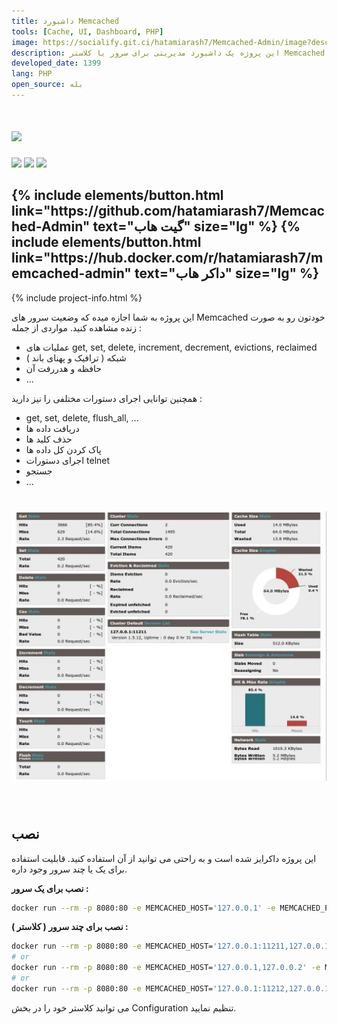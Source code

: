 ```yaml
---
title: داشبورد Memcached
tools: [Cache, UI, Dashboard, PHP]
image: https://socialify.git.ci/hatamiarash7/Memcached-Admin/image?description=1&font=KoHo&language=1&owner=1&pattern=Circuit%20Board&theme=Dark
description: این پروژه یک داشبورد مدیریتی برای سرور یا کلاستر Memcached شما می باشد. ساده و کامل طراحی شده و به راحتی قابل استفاده است.
developed_date: 1399
lang: PHP
open_source: بله
---
```


<h1 class="center">
<img src="https://socialify.git.ci/hatamiarash7/Memcached-Admin/image?description=1&font=KoHo&language=1&owner=1&pattern=Circuit%20Board&theme=Dark"/>
</h1>

<div class="center badges">
<img src="https://github.com/hatamiarash7/Memcached-Admin/actions/workflows/docker-image.yml/badge.svg" />
<img src="https://github.com/hatamiarash7/Memcached-Admin/actions/workflows/docker-publish.yml/badge.svg" />
<img src="https://img.shields.io/docker/image-size/hatamiarash7/memcached-admin" />
</div>

<h2 class="center">
{% include elements/button.html link="https://github.com/hatamiarash7/Memcached-Admin" text="گیت هاب" size="lg" %}
{% include elements/button.html link="https://hub.docker.com/r/hatamiarash7/memcached-admin" text="داکر هاب" size="lg" %}
</h2>

{% include project-info.html %}

این پروژه به شما اجازه میده که وضعیت سرور های Memcached خودتون رو به صورت زنده مشاهده کنید. مواردی از جمله :

- عملیات های get, set, delete, increment, decrement, evictions, reclaimed
- شبکه ( ترافیک و پهنای باند )
- حافظه و هدررفت آن
- ...

همچنین توانایی اجرای دستورات مختلفی را نیز دارید :

- get, set, delete, flush_all, ...
- دریافت داده ها
- حذف کلید ها
- پاک کردن کل داده ها
- اجرای دستورات telnet
- جستجو
- ...

<h1 class="center">
<img src="../assets/img/memcached-admin.webp"/>
</h1><br>

## نصب

این پروژه داکرایز شده است و به راحتی می توانید از آن استفاده کنید. قابلیت استفاده برای یک یا چند سرور وجود داره.

**نصب برای یک سرور :**

```sh
docker run --rm -p 8080:80 -e MEMCACHED_HOST='127.0.0.1' -e MEMCACHED_PORT='11211' hatamiarash7/memcached-admin:master
```

**نصب برای چند سرور ( کلاستر ) :**

```sh
docker run --rm -p 8080:80 -e MEMCACHED_HOST='127.0.0.1:11211,127.0.0.1:11212' hatamiarash7/memcached-admin:master
# or
docker run --rm -p 8080:80 -e MEMCACHED_HOST='127.0.0.1,127.0.0.2' -e MEMCACHED_PORT='11211' hatamiarash7/memcached-admin:master
# or
docker run --rm -p 8080:80 -e MEMCACHED_HOST='127.0.0.1:11212,127.0.0.1' -e MEMCACHED_PORT='11211' hatamiarash7/memcached-admin:master
```

می توانید کلاستر خود را در بخش Configuration تنظیم نمایید.
